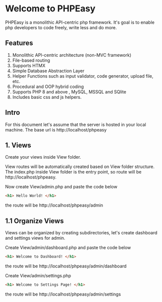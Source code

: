 # Welcome to PHPEasy
PHPEasy is a monolithic API-centric php framework.
It's goal is to enable php developers to code freely, write less and do more.

## Features
1. Monolithic API-centric architecture (non-MVC framework)
2. File-based routing
3. Supports HTMX
4. Simple Database Abstraction Layer
5. Helper Functions such as input validator, code generator, upload file, etc.
6. Procedural and OOP hybrid coding
7. Supports PHP 8 and above , MySQL, MSSQL and SQlite
8. Includes basic css and js helpers.

## Intro
For this document let's assume that the server is hosted in your local machine.
The base url is http://localhost/phpeasy

## 1. Views
Create your views inside View folder.

View routes will be automatically created based on View folder structure.
The index.php inside View folder is the entry point,
so route will be http://localhost/phpeasy.

Now create View/admin.php and paste the code below
```html
<h1> Hello World! </h1>
```
the route will be http://localhost/phpeasy/admin


## 1.1 Organize Views
Views can be organized by creating subdirectories,
let's create dashboard and settings views for admin.

Create View/admin/dashboard.php and paste the code below
```html
<h1> Welcome to Dashboard! </h1>
```
the route will be http://localhost/phpeasy/admin/dashboard

Create View/admin/settings.php
```html
<h1> Welcome to Settings Page! </h1>
``` 
the route will be http://localhost/phpeasy/admin/settings
